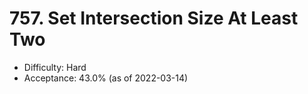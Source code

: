 # 757. Set Intersection Size At Least Two
- Difficulty: Hard
- Acceptance: 43.0% (as of 2022-03-14)
